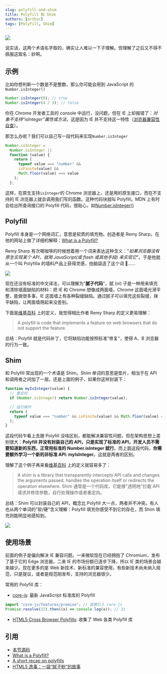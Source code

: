 ```yaml
---
slug: polyfill-and-shim
title: Polyfill 和 Shim
authors: [arthur]
tags: [Polyfill, Shim]
---
```


![](https://cos.codec.wang/what-is-polyfill.jpg)

说实话，这两个术语名字取的，确实让人难以一下子理解。但理解了之后又不得不佩服这取名：妙啊。

<!--truncate-->

## 示例

比如你想判断一个数是不是整数，那么你可能会用到 JavaScript 的`Number.isInteger()`

```javascript
Number.isInteger(9); // true
Number.isInteger(4 / 3); // false
```

你在 Chrome 开发者工具的 console 中运行，没问题，但在 IE 上却报错了：_对象不支持“isInteger”属性或方法_，这是因为 IE 并不支持这一特性（[浏览器兼容性自查](/blog/compatibility-check-for-web-api)）。

那怎么办呢？我们可以自己写一段代码来实现`Number.isInteger`

```javascript
Number.isInteger =
  Number.isInteger ||
  function (value) {
    return (
      typeof value === "number" &&
      isFinite(value) &&
      Math.floor(value) === value
    );
  };
```

这样，在原生支持`isInteger`的 Chrome 浏览器上，还是用的原生接口，而在不支持的 IE 浏览器上就会调用我们写的函数。这种代码块就叫 Polyfill。MDN 上有时会给出所查询接口的 Polyfill 代码，很贴心，如[Number.isInteger()](https://developer.mozilla.org/zh-CN/docs/Web/JavaScript/Reference/Global_Objects/Number/isInteger#Polyfill)

## Polyfill

Polyfill 本身是一个网络词汇，意思是软质的填充物。创造者是 Remy Sharp，在他的网站上做了详细的解释：[What is a Polyfill?](https://remysharp.com/2010/10/08/what-is-a-polyfill)

Remy Sharp 有次喝咖啡的时候想着用一个词来表达这种含义："_如果浏览器没有原生实现某个 API，就用 JavaScript(或 flash 或其他手段) 来实现它_"。于是他就从一个叫 Polyfilla 的墙料产品上获得灵感，拍脑袋造了这个词 🤣……

![](https://cos.codec.wang/polyfill-life-example.jpg)

现在还没有标准的中文译法，可以理解为"**腻子代码**"，腻 (ni) 子是一种用来填充和清除墙面缺陷的材料：把 IE 和 Chrome 想像成两面墙，Chrome 这面墙光滑平整，能做很多事，IE 这面墙上有各种裂缝缺陷。通过腻子可以填充这些裂缝，抹平缺陷，让两面墙用起来没差别。

下面是[维基百科](<https://en.wikipedia.org/wiki/Polyfill_(programming)>) 上的定义，我觉得相比作者 Remy Sharp 的定义更易理解：

> A polyfill is code that implements a feature on web browsers that do not support the feature.

总结：Polyfill 就是代码补丁，它将缺陷功能按照标准"修复"，使得 A、B 浏览器的行为一致。

## Shim

和 Polyfill 常出现的一个术语是 Shim。Shim 单词的意思是垫片，相当于在 API 和调用者之间加了一层。还是上面的例子，如果你这样封装下：

```javascript
function myIsInteger(value) {
  // 重定向
  if (Number.isInteger) return Number.isInteger(value);

  // 自行操作
  return (
    typeof value === "number" && isFinite(value) && Math.floor(value) === value
  );
}
```

这段代码乍看上去跟 Polyfill 没啥区别，都能解决兼容性问题，但在架构思想上差别很大：**Polyfill 并没有封装自己的 API，只是实现了标准的 API，开发人员不需要知道新的东西，正常用标准的 Number.isInteger 就行**。而上面这段代码，**你需要额外学习一个新的非标准 API: myIsInteger**。这就是两者的区别。

理解了这个例子再来看[维基百科](<https://en.wikipedia.org/wiki/Shim_(computing)>) 上的定义就容易多了：

> A shim is a library that transparently intercepts API calls and changes the arguments passed, handles the operation itself or redirects the operation elsewhere.
> Shim 通常是一个代码库，它能够"透明地"拦截 API 请求并修改参数，自行处理操作或者重定向。

总结：Shim 可以封装自己的 API，概念比 Polyfill 大一点，两者并不冲突。有人也从两个单词的"软/硬"含义理解：Polyfill 填充你感受不到它的存在，而 Shim 填充则能明显地感知到。

![](https://cos.codec.wang/understand-shim-and-polyfill-example.jpg)

## 使用场景

前面的例子是偏向解决 IE 兼容问题。一来微软现在已经拥抱了 Chromium，发布了基于它的 Edge 浏览器，二来 IE 的市场份额已逐步下降，所以 IE 类的场景会越来越少。现在更多的是 Web 新技术、新标准的兼容使用，有些新技术尚未纳入规范，只是提议，或者是规范刚发布，支持的浏览器很少。

常用的 Polyfill 库：

- [core-js](https://github.com/zloirock/core-js): 最新 JavaScript 标准库的 Polyfill

```javascript
import "core-js/features/promise"; // 按需引入 core-js
Promise.resolve(32).then((x) => console.log(x)); // 32
```

- [HTML5 Cross Browser Polyfills](https://github.com/Modernizr/Modernizr/wiki/HTML5-Cross-browser-Polyfills): 收集了 Web 各类 Polyfill 库

## 引用

- [本节源码](https://github.com/CodecWang/Blog/tree/master/code/polyfill-and-shim.js)
- [What is a Polyfill?](https://remysharp.com/2010/10/08/what-is-a-polyfill)
- [A short recap on polyfills](https://javascript.christmas/2019/21)
- [HTML5 逸事：一袋“腻子粉”的故事](https://www.ituring.com.cn/article/details/766)
